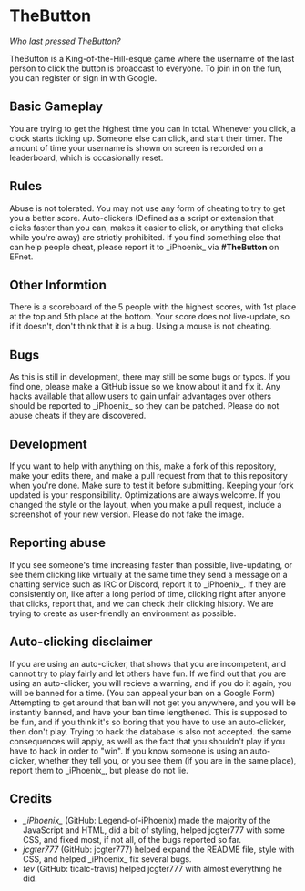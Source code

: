 # TheButton
_Who last pressed TheButton?_

TheButton is a King-of-the-Hill-esque game where the username of the last person to click the button is broadcast to everyone. To join in on the fun, you can register or sign in with Google.

## Basic Gameplay
You are trying to get the highest time you can in total. Whenever you click, a clock starts ticking up. Someone else can click, and start their timer. The amount of time your username is shown on screen is recorded on a leaderboard, which is occasionally reset.

## Rules
Abuse is not tolerated. You may not use any form of cheating to try to get you a better score. Auto-clickers (Defined as a script or extension that clicks faster than you can, makes it easier to click, or anything that clicks while you're away) are strictly prohibited. If you find something else that can help people cheat, please report it to \_iPhoenix\_ via **#TheButton** on EFnet. 

## Other Informtion
There is a scoreboard of the 5 people with the highest scores, with 1st place at the top and 5th place at the bottom. Your score does not live-update, so if it doesn't, don't think that it is a bug. Using a mouse is not cheating. 

## Bugs
As this is still in development, there may still be some bugs or typos. If you find one, please make a GitHub issue so we know about it and fix it. Any hacks available that allow users to gain unfair advantages over others should be reported to \_iPhoenix\_ so they can be patched. Please do not abuse cheats if they are discovered.

## Development
If you want to help with anything on this, make a fork of this repository, make your edits there, and make a pull request from that to this repository when you're done. Make sure to test it before submitting. Keeping your fork updated is your responsibility. Optimizations are always welcome. If you changed the style or the layout, when you make a pull request, include a screenshot of your new version. Please do not fake the image.

## Reporting abuse
If you see someone's time increasing faster than possible, live-updating, or see them clicking like virtually at the same time they send a message on a chatting service such as IRC or Discord, report it to \_iPhoenix\_. If they are consistently on, like after a long period of time, clicking right after anyone that clicks, report that, and we can check their clicking history. We are trying to create as user-friendly an environment as possible. 

## Auto-clicking disclaimer
If you are using an auto-clicker, that shows that you are incompetent, and cannot try to play fairly and let others have fun. If we find out that you are using an auto-clicker, you will recieve a warning, and if you do it again, you will be banned for a time. (You can appeal your ban on a Google Form) Attempting to get around that ban will not get you anywhere, and you will be instantly banned, and have your ban time lengthened. This is supposed to be fun, and if you think it's so boring that you have to use an auto-clicker, then don't play. Trying to hack the database is also not accepted. the same consequences will apply, as well as the fact that you shouldn't play if you have to hack in order to "win". If you know someone is using an auto-clicker, whether they tell you, or you see them (if you are in the same place), report them to \_iPhoenix\_, but please do not lie. 

## Credits
- *\_iPhoenix\_* (GitHub: Legend-of-iPhoenix) made the majority of the JavaScript and HTML, did a bit of styling, helped jcgter777 with some CSS, and fixed most, if not all, of the bugs reported so far. 
- *jcgter777* (GitHub: jcgter777) helped expand the README file, style with CSS, and helped \_iPhoenix\_ fix several bugs.
- *tev* (GitHub: ticalc-travis) helped jcgter777 with almost everything he did. 
